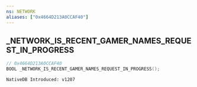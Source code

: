 ```yaml
---
ns: NETWORK
aliases: ["0x4664D213A0CCAF40"]
---
```

## _NETWORK_IS_RECENT_GAMER_NAMES_REQUEST_IN_PROGRESS

```c
// 0x4664D213A0CCAF40
BOOL _NETWORK_IS_RECENT_GAMER_NAMES_REQUEST_IN_PROGRESS();
```

```
NativeDB Introduced: v1207
```


